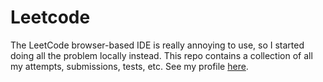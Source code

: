 # Leetcode

The LeetCode browser-based IDE is really annoying to use, so I started doing all the problem locally instead. This repo contains a collection of all my attempts, submissions, tests, etc. See my profile [here](https://leetcode.com/wowitswyatt/).
